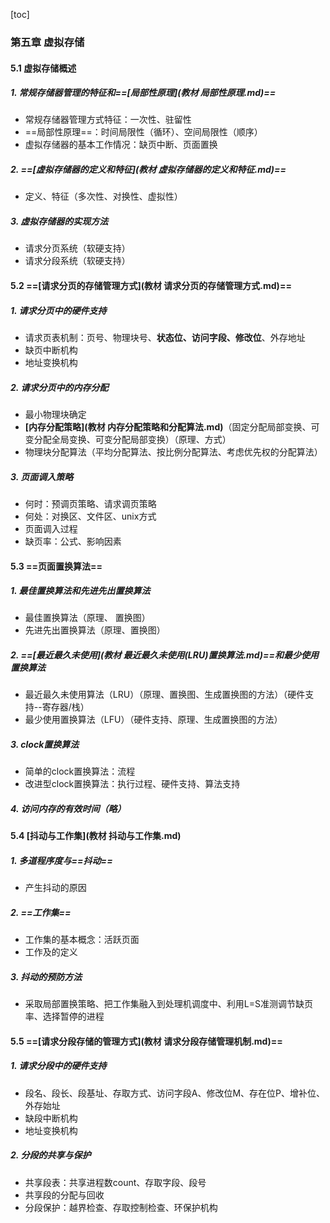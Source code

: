 [toc]

### 第五章 虚拟存储

#### 5.1 虚拟存储概述

##### 1. 常规存储器管理的特征和==[局部性原理](教材 局部性原理.md)==

* 常规存储器管理方式特征：一次性、驻留性
* ==局部性原理==：时间局限性（循环）、空间局限性（顺序）
* 虚拟存储器的基本工作情况：缺页中断、页面置换

##### 2. ==[虚拟存储器的定义和特征](教材 虚拟存储器的定义和特征.md)==

* 定义、特征（多次性、对换性、虚拟性）

##### 3. 虚拟存储器的实现方法

* 请求分页系统（软硬支持）
* 请求分段系统（软硬支持）

#### 5.2 ==[请求分页的存储管理方式](教材 请求分页的存储管理方式.md)==

##### 1. 请求分页中的硬件支持

* 请求页表机制：页号、物理块号、**状态位、访问字段、修改位**、外存地址
* 缺页中断机构
* 地址变换机构

##### 2. 请求分页中的内存分配

* 最小物理块确定
* **[内存分配策略](教材 内存分配策略和分配算法.md)**（固定分配局部变换、可变分配全局变换、可变分配局部变换）（原理、方式）
* 物理块分配算法（平均分配算法、按比例分配算法、考虑优先权的分配算法）

##### 3. 页面调入策略

* 何时：预调页策略、请求调页策略
* 何处：对换区、文件区、unix方式
* 页面调入过程
* 缺页率：公式、影响因素

#### 5.3 ==页面置换算法==

##### 1. 最佳置换算法和先进先出置换算法

* 最佳置换算法（原理、	置换图）
* 先进先出置换算法（原理、置换图）

##### 2. ==[最近最久未使用](教材 最近最久未使用(LRU)置换算法.md)==和最少使用置换算法

* 最近最久未使用算法（LRU）（原理、置换图、生成置换图的方法）（硬件支持--寄存器/栈）
* 最少使用置换算法（LFU）（硬件支持、原理、生成置换图的方法）

##### 3. clock置换算法

* 简单的clock置换算法：流程
* 改进型clock置换算法：执行过程、硬件支持、算法支持

##### 4. 访问内存的有效时间（略）

#### 5.4 [抖动与工作集](教材 抖动与工作集.md)

##### 1. 多道程序度与==抖动==

* 产生抖动的原因

##### 2. ==工作集==

* 工作集的基本概念：活跃页面
* 工作及的定义

##### 3. 抖动的预防方法

* 采取局部置换策略、把工作集融入到处理机调度中、利用L=S准测调节缺页率、选择暂停的进程

#### 5.5 ==[请求分段存储的管理方式](教材 请求分段存储管理机制.md)==

##### 1. 请求分段中的硬件支持

* 段名、段长、段基址、存取方式、访问字段A、修改位M、存在位P、增补位、外存始址
* 缺段中断机构
* 地址变换机构

##### 2. 分段的共享与保护

* 共享段表：共享进程数count、存取字段、段号
* 共享段的分配与回收
* 分段保护：越界检查、存取控制检查、环保护机构


